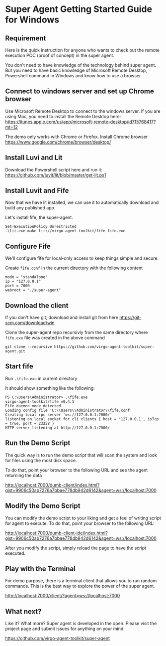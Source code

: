 # Super Agent Getting Started Guide for Windows

## Requirement

Here is the quick instruction for anyone who wants to check out the remote execution POC (proof of concept) in the super agent.

You don't need to have knowledge of the technology behind super agent. But you need to have basic knowledge of Microsoft Remote Desktop, Powershell command in Windows and know how to use a browser.

## Connect to windows server and set up Chrome browser

Use Microsoft Remote Desktop to connect to the windows server.  If you are using Mac, you need to install the Remote Desktop here: https://itunes.apple.com/us/app/microsoft-remote-desktop/id715768417?mt=12

The demo only works with Chrome or Firefox. Install Chrome browser <https://www.google.com/chrome/browser/desktop/>

## Install Luvi and Lit

Download the Powershell script here and run it: <https://github.com/luvit/lit/blob/master/get-lit.ps1>

## Install Luvit and Fife

Now that we have lit installed, we can use it to automatically download and build any published app.

Let's install fife, the super-agent.
```
Set-ExecutionPolicy Unrestricted
.\lit.exe make lit://virgo-agent-toolkit/fife fife.exe
```

## Configure Fife

We'll configure fife for local-only access to keep things simple and secure.

Create `fife.conf` in the current directory with the following content

```
mode = "standalone"
ip = "127.0.0.1"
port = 7000
webroot = "./super-agent"
```

## Download the client

If you don't have git, download and install git from here <https://git-scm.com/download/win>

Clone the super-agent repo recursivly from the same directory where `fife.exe` file was created in the above command

```
git clone --recursive https://github.com/virgo-agent-toolkit/super-agent.git
```

## Start fife

Run `.\fife.exe` in current directory

It should show something like the following:

```
PS C:\Users\Administrator> .\fife.exe
virgo-agent-toolkit/fife v0.4.1
Fife daemon mode detected.
Loading config file 'C:\\Users\\Administrator\\fife.conf'
Creating local rpc server 'ws://127.0.0.1:7000/'
listening on local socket for cli clients { host = '127.0.0.1', isTcp = true, port = 23258 }
HTTP server listening at http://127.0.0.1:7000/
```

## Run the Demo Script

The quick way is to run the demo script that will scan the system and look for files using the most disk space.

To do that, point your browser to the following URL and see the agent returning the data

<http://localhost:7000/dumb-client/index.html?gist=9906c50ab7276a7bbae778db942d6142&agent=ws://localhost:7000>

## Modify the Demo Script

You can modify the demo script to your liking and get a feel of writing script for agent to execute. To do that, point your browser to the following URL:

<http://localhost:7000/dumb-client-ide/index.html?gist=9906c50ab7276a7bbae778db942d6142&agent=ws://localhost:7000>

After you modify the script, simply reload the page to have the script executed.

## Play with the Terminal

For demo purpose, there is a terminal client that allows you to run random commands. This is the best way to explore the power of the super agent.

<http://localhost:7000/client/?agent=ws://localhost:7000>

## What next?

Like it? What more? Super agent is developed in the open.  Please visit the project page and submit issues for anything on your mind: 

<https://github.com/virgo-agent-toolkit/super-agent>